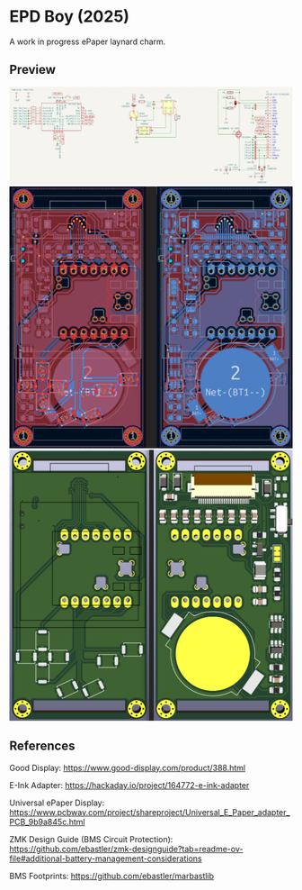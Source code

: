 # EPD Boy (2025)

A work in progress ePaper laynard charm.

## Preview

![Schematic](./schematic.png)
![PCB](./pcb.png)
![Render](./render.png)

## References

Good Display: https://www.good-display.com/product/388.html

E-Ink Adapter: https://hackaday.io/project/164772-e-ink-adapter

Universal ePaper Display: https://www.pcbway.com/project/shareproject/Universal_E_Paper_adapter_PCB_9b9a845c.html

ZMK Design Guide (BMS Circuit Protection): https://github.com/ebastler/zmk-designguide?tab=readme-ov-file#additional-battery-management-considerations

BMS Footprints: https://github.com/ebastler/marbastlib